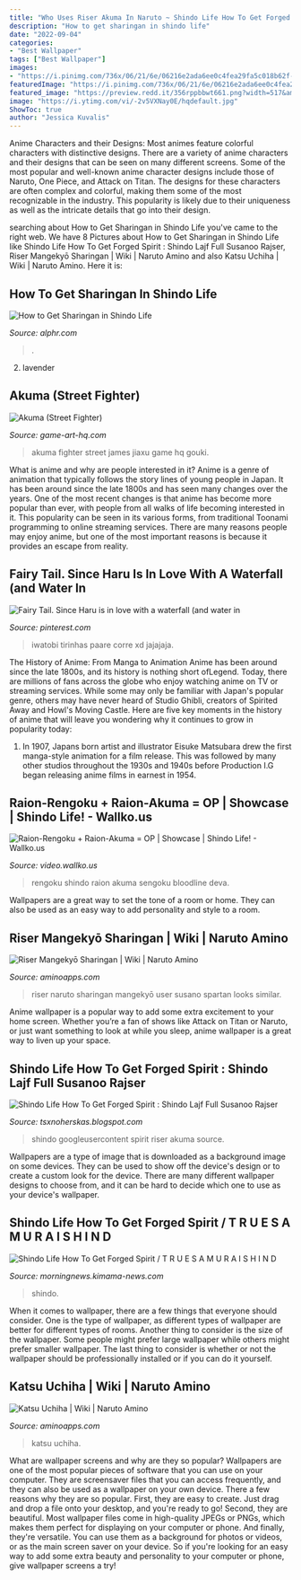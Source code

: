 ```yaml
---
title: "Who Uses Riser Akuma In Naruto ~ Shindo Life How To Get Forged Spirit / T R U E S A M U R A I S H I N D"
description: "How to get sharingan in shindo life"
date: "2022-09-04"
categories:
- "Best Wallpaper"
tags: ["Best Wallpaper"]
images:
- "https://i.pinimg.com/736x/06/21/6e/06216e2ada6ee0c4fea29fa5c018b62f--anime-crossover-fairy-tail-crossover.jpg"
featuredImage: "https://i.pinimg.com/736x/06/21/6e/06216e2ada6ee0c4fea29fa5c018b62f--anime-crossover-fairy-tail-crossover.jpg"
featured_image: "https://preview.redd.it/356rppbbwt661.png?width=517&amp;format=png&amp;auto=webp&amp;s=40db6a6f7f6d5b56d7dda0465d350a2091be047d"
image: "https://i.ytimg.com/vi/-2v5VXNay0E/hqdefault.jpg"
ShowToc: true
author: "Jessica Kuvalis"
---
```



Anime Characters and their Designs: Most animes feature colorful characters with distinctive designs.
There are a variety of anime characters and their designs that can be seen on many different screens. Some of the most popular and well-known anime character designs include those of Naruto, One Piece, and Attack on Titan. The designs for these characters are often complex and colorful, making them some of the most recognizable in the industry. This popularity is likely due to their uniqueness as well as the intricate details that go into their design.

	

		
searching about How to Get Sharingan in Shindo Life you've came to the right web. We have 8 Pictures about How to Get Sharingan in Shindo Life like Shindo Life How To Get Forged Spirit : Shindo Lajf Full Susanoo Rajser, Riser Mangekyō Sharingan | Wiki | Naruto Amino and also Katsu Uchiha | Wiki | Naruto Amino. Here it is:
		
    
## How To Get Sharingan In Shindo Life

<img loading=lazy src="https://i2.wp.com/www.alphr.com/wp-content/uploads/2021/04/Screenshot-48-1.png?resize=1024%2C576&amp;ssl=1" onerror="this.onerror=null;this.src='https://tse2.mm.bing.net/th?id=OIP.L85utr0BiSAlSOafSpui4QHaEK&amp;pid=15.1';" alt="How to Get Sharingan in Shindo Life">

_Source: alphr.com_

>. 

	

2. lavender 

    
## Akuma (Street Fighter)

<img loading=lazy src="http://www.game-art-hq.com/wp-content/uploads/2012/10/Akuma-by_james-jiaxu-.jpg" onerror="this.onerror=null;this.src='https://tse2.mm.bing.net/th?id=OIP.h9aaXHRjh7t5xY1sVl1mdAHaJ4&amp;pid=15.1';" alt="Akuma (Street Fighter)">

_Source: game-art-hq.com_

>akuma fighter street james jiaxu game hq gouki. 

	

What is anime and why are people interested in it?
Anime is a genre of animation that typically follows the story lines of young people in Japan. It has been around since the late 1800s and has seen many changes over the years. One of the most recent changes is that anime has become more popular than ever, with people from all walks of life becoming interested in it. This popularity can be seen in its various forms, from traditional Toonami programming to online streaming services. There are many reasons people may enjoy anime, but one of the most important reasons is because it provides an escape from reality.

    
## Fairy Tail. Since Haru Is In Love With A Waterfall (and Water In

<img loading=lazy src="https://i.pinimg.com/736x/06/21/6e/06216e2ada6ee0c4fea29fa5c018b62f--anime-crossover-fairy-tail-crossover.jpg" onerror="this.onerror=null;this.src='https://tse2.mm.bing.net/th?id=OIP.KgqBJo3E0NEBkzoZZZqMfQHaII&amp;pid=15.1';" alt="Fairy Tail. Since Haru is in love with a waterfall (and water in">

_Source: pinterest.com_

>iwatobi tirinhas paare corre xd jajajaja. 

	

The History of Anime: From Manga to Animation
Anime has been around since the late 1800s, and its history is nothing short ofLegend. Today, there are millions of fans across the globe who enjoy watching anime on TV or streaming services. While some may only be familiar with Japan's popular genre, others may have never heard of Studio Ghibli, creators of Spirited Away and Howl's Moving Castle. Here are five key moments in the history of anime that will leave you wondering why it continues to grow in popularity today:
1) In 1907, Japans born artist and illustrator Eisuke Matsubara drew the first manga-style animation for a film release. This was followed by many other studios throughout the 1930s and 1940s before Production I.G began releasing anime films in earnest in 1954.

    
## Raion-Rengoku + Raion-Akuma = OP | Showcase | Shindo Life! - Wallko.us

<img loading=lazy src="https://i.ytimg.com/vi/-2v5VXNay0E/hqdefault.jpg" onerror="this.onerror=null;this.src='https://tse4.mm.bing.net/th?id=OIP.AQVM6Nm6b3kjuQ-BR8k7XAHaFj&amp;pid=15.1';" alt="Raion-Rengoku + Raion-Akuma = OP | Showcase | Shindo Life! - Wallko.us">

_Source: video.wallko.us_

>rengoku shindo raion akuma sengoku bloodline deva. 

	

Wallpapers are a great way to set the tone of a room or home. They can also be used as an easy way to add personality and style to a room.

    
## Riser Mangekyō Sharingan | Wiki | Naruto Amino

<img loading=lazy src="https://pm1.narvii.com/7853/fb06eb7e64991749cfa488920e20cc137c28a1aar1-2048-1425v2_hq.jpg" onerror="this.onerror=null;this.src='https://tse3.mm.bing.net/th?id=OIP.Om1pKZRD1qmbzaI7nb7C9wHaFJ&amp;pid=15.1';" alt="Riser Mangekyō Sharingan | Wiki | Naruto Amino">

_Source: aminoapps.com_

>riser naruto sharingan mangekyō user susano spartan looks similar. 

	

Anime wallpaper is a popular way to add some extra excitement to your home screen. Whether you’re a fan of shows like Attack on Titan or Naruto, or just want something to look at while you sleep, anime wallpaper is a great way to liven up your space.

    
## Shindo Life How To Get Forged Spirit : Shindo Lajf Full Susanoo Rajser

<img loading=lazy src="https://ytimg.googleusercontent.com/vi/MwEj7K5LlaU/mqdefault.jpg" onerror="this.onerror=null;this.src='https://tse1.mm.bing.net/th?id=OIP.qs87aavwsOyQy378P575vwAAAA&amp;pid=15.1';" alt="Shindo Life How To Get Forged Spirit : Shindo Lajf Full Susanoo Rajser">

_Source: tsxnoherskas.blogspot.com_

>shindo googleusercontent spirit riser akuma source. 

	

Wallpapers are a type of image that is downloaded as a background image on some devices. They can be used to show off the device's design or to create a custom look for the device. There are many different wallpaper designs to choose from, and it can be hard to decide which one to use as your device's wallpaper.

    
## Shindo Life How To Get Forged Spirit / T R U E S A M U R A I S H I N D

<img loading=lazy src="https://preview.redd.it/356rppbbwt661.png?width=517&amp;format=png&amp;auto=webp&amp;s=40db6a6f7f6d5b56d7dda0465d350a2091be047d" onerror="this.onerror=null;this.src='https://tse1.mm.bing.net/th?id=OIP.hGZgPhDAWicIDvbk_puZrwHaC9&amp;pid=15.1';" alt="Shindo Life How To Get Forged Spirit / T R U E S A M U R A I S H I N D">

_Source: morningnews.kimama-news.com_

>shindo. 

	

When it comes to wallpaper, there are a few things that everyone should consider. One is the type of wallpaper, as different types of wallpaper are better for different types of rooms. Another thing to consider is the size of the wallpaper. Some people might prefer large wallpaper while others might prefer smaller wallpaper. The last thing to consider is whether or not the wallpaper should be professionally installed or if you can do it yourself.

    
## Katsu Uchiha | Wiki | Naruto Amino

<img loading=lazy src="https://pm1.narvii.com/6795/36d39b861f40a4f8283f9796d0ea46135770b7dev2_hq.jpg" onerror="this.onerror=null;this.src='https://tse4.mm.bing.net/th?id=OIP.zNLvjC63HH9R6vlhTiN0XwHaJH&amp;pid=15.1';" alt="Katsu Uchiha | Wiki | Naruto Amino">

_Source: aminoapps.com_

>katsu uchiha. 

	

What are wallpaper screens and why are they so popular?
Wallpapers are one of the most popular pieces of software that you can use on your computer. They are screensaver files that you can access frequently, and they can also be used as a wallpaper on your own device. There a few reasons why they are so popular. First, they are easy to create. Just drag and drop a file onto your desktop, and you're ready to go! Second, they are beautiful. Most wallpaper files come in high-quality JPEGs or PNGs, which makes them perfect for displaying on your computer or phone. And finally, they're versatile. You can use them as a background for photos or videos, or as the main screen saver on your device. So if you're looking for an easy way to add some extra beauty and personality to your computer or phone, give wallpaper screens a try!

